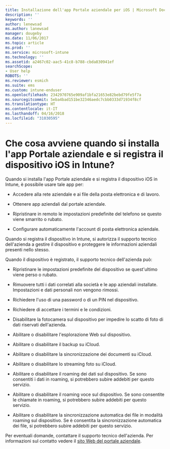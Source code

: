 ```yaml
---
title: Installazione dell'app Portale aziendale per iOS | Microsoft Docs
description: ''
keywords: ''
author: lenewsad
ms.author: lanewsad
manager: dougeby
ms.date: 11/06/2017
ms.topic: article
ms.prod: ''
ms.service: microsoft-intune
ms.technology: ''
ms.assetid: a2467c02-aac5-41c8-b788-cbda830941ef
searchScope:
- User help
ROBOTS: ''
ms.reviewer: esmich
ms.suite: ems
ms.custom: intune-enduser
ms.openlocfilehash: 2342970765e909af1bfa21653e82bebd79fe5f7a
ms.sourcegitcommit: 5eba4bad151be32346aedc7cbb0333d71934f8cf
ms.translationtype: HT
ms.contentlocale: it-IT
ms.lasthandoff: 04/16/2018
ms.locfileid: "31030595"
---
```

# <a name="what-happens-if-you-install-the-company-portal-app-and-enroll-your-ios-device-in-intune"></a>Che cosa avviene quando si installa l'app Portale aziendale e si registra il dispositivo iOS in Intune?

Quando si installa l'app Portale aziendale e si registra il dispositivo iOS in Intune, è possibile usare tale app per:

-   Accedere alla rete aziendale e ai file della posta elettronica e di lavoro.

-   Ottenere app aziendali dal portale aziendale.

-   Ripristinare in remoto le impostazioni predefinite del telefono se questo viene smarrito o rubato.

-   Configurare automaticamente l'account di posta elettronica aziendale.

Quando si registra il dispositivo in Intune, si autorizza il supporto tecnico dell'azienda a gestire il dispositivo e proteggere le informazioni aziendali presenti nello stesso.

Quando il dispositivo è registrato, il supporto tecnico dell'azienda può:

-   Ripristinare le impostazioni predefinite del dispositivo se quest'ultimo viene perso o rubato.

-   Rimuovere tutti i dati correlati alla società e le app aziendali installate. Impostazioni e dati personali non vengono rimossi.

-   Richiedere l'uso di una password o di un PIN nel dispositivo.

-   Richiedere di accettare i termini e le condizioni.

-   Disabilitare la fotocamera sul dispositivo per impedire lo scatto di foto di dati riservati dell'azienda.

-   Abilitare o disabilitare l'esplorazione Web sul dispositivo.

-   Abilitare o disabilitare il backup su iCloud.

-   Abilitare o disabilitare la sincronizzazione dei documenti su iCloud.

-   Abilitare o disabilitare lo streaming foto su iCloud.

-   Abilitare o disabilitare il roaming dei dati sul dispositivo. Se sono consentiti i dati in roaming, si potrebbero subire addebiti per questo servizio.

-   Abilitare o disabilitare il roaming voce sul dispositivo. Se sono consentite le chiamate in roaming, si potrebbero subire addebiti per questo servizio.

-   Abilitare o disabilitare la sincronizzazione automatica dei file in modalità roaming sul dispositivo. Se è consentita la sincronizzazione automatica dei file, si potrebbero subire addebiti per questo servizio.

Per eventuali domande, contattare il supporto tecnico dell'azienda. Per informazioni sul contatto vedere il [sito Web del portale aziendale](https://portal.manage.microsoft.com#HelpDeskDialog).
